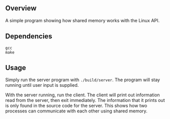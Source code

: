 ## Overview

A simple program showing how shared memory works with the Linux API.

## Dependencies

```
gcc
make
```

## Usage

Simply run the server program with `./build/server`. The program will stay
running until user input is supplied.

With the server running, run the client. The client will print out information
read from the server, then exit immediately. The information that it prints out
is only found in the source code for the server. This shows how two processes
can communicate with each other using shared memory.
